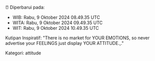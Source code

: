 ⏰ Diperbarui pada:
- WIB: Rabu, 9 Oktober 2024 08.49.35 UTC
- WITA: Rabu, 9 Oktober 2024 09.49.35 UTC
- WIT: Rabu, 9 Oktober 2024 10.49.35 UTC

Kutipan Inspiratif:
"There is no market for YOUR EMOTIONS, so never advertise your FEELINGS just display YOUR ATTITUDE.,."


Kategori: attitude

